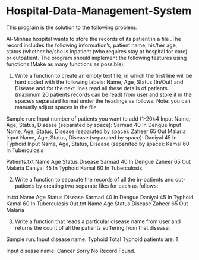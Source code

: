 # Hospital-Data-Management-System

This program is the solution to the following problem:

Al-Minhas hospital wants to store the records of its patient in a file .The record includes the following information’s, patient name, his/her age, status (whether he/she is inpatient (who requires stay at hospital for care) or outpatient. The program should implement the following features using functions (Make as many functions as possible):
1.	Write a function to create an empty text file, in which the first line will be hard coded with the following labels: Name, Age, Status (In/Out) and Disease and for the next lines read all these details of patients (maximum 20 patients records can be read) from user and store it in the space/s separated format under the headings as follows:
Note: you can manually adjust spaces in the file

Sample run:
Input number of patients you want to add (1-20):4
Input Name, Age, Status, Disease (separated by space): Sarmad  40    In   Dengue
Input Name, Age, Status, Disease (separated by space): Zaheer    65   Out   Malaria
Input Name, Age, Status, Disease (separated by space): Daniyal   45   In    Typhoid
Input Name, Age, Status, Disease (separated by space): Kamal   60  In   Tuberculosis

Patients.txt
Name      Age     Status       Disease
Sarmad     40        In             Dengue
Zaheer      65        Out          Malaria
Daniyal     45         In            Typhoid
Kamal        60         In            Tuberculosis

2.	Write a function to separate the records of all the in-patients and out-patients by creating two separate files for each as follows:

In.txt
Name    Age     Status       Disease
Sarmad   40         In             Dengue
Daniyal   45         In            Typhoid
Kamal     60         In             Tuberculosis
Out.txt
Name    Age     Status       Disease
Zaheer    65        Out          Malaria

3.	Write a function that reads a particular disease name from user and returns the count of all the patients suffering from that disease.

Sample run:
Input disease name: Typhoid
Total Typhoid patients are: 1

Input disease name: Cancer
Sorry No Record Found.
